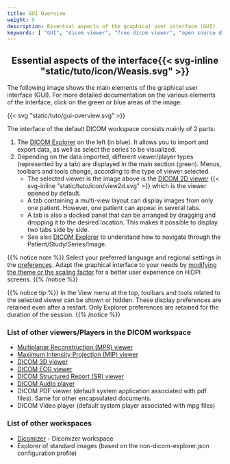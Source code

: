 ```yaml
---
title: GUI Overview
weight: 5
description: Essential aspects of the graphical user interface (GUI)
keywords: [ "GUI", "dicom viewer", "free dicom viewer", "open source dicom viewer", "weasis dicom viewer",  "multi-platform dicom viewer", "pacs viewer" ]
---
```


## <center>Essential aspects of the interface{{< svg-inline "static/tuto/icon/Weasis.svg" >}}</center>

The following image shows the main elements of the graphical user interface (GUI). For more detailed documentation on the various elements of the interface, click on the green or blue areas of the image.

{{< svg "static/tuto/gui-overview.svg" >}}

The interface of the default DICOM workspace consists mainly of 2 parts:
1. The [DICOM Explorer](../dicom-explorer) on the left (in blue). It allows you to import and export data, as well as select the series to be visualized.
2. Depending on the data imported, different viewer/player types (represented by a tab) are displayed in the main section (green). Menus, toolbars and tools change, according to the type of viewer selected. 
   * The selected viewer is the image above is the [DICOM 2D viewer](../dicom-2d-viewer) {{< svg-inline "static/tuto/icon/view2d.svg" >}} which is the viewer opened by default. 
   * A tab containing a multi-view layout can display images from only one patient. However, one patient can appear in several tabs.
   * A tab is also a docked panel that can be arranged by dragging and dropping it to the desired location. This makes it possible to display two tabs side by side.
   * See also [DICOM Explorer](../dicom-explorer/) to understand how to navigate through the Patient/Study/Series/Image.

{{% notice note %}}
Select your preferred language and regional settings in the [preferences](../locale). Adapt the graphical interface to your needs by [modifying the theme or the scaling factor](../theme) for a better user experience on HiDPI screens.
{{% /notice %}}

{{% notice tip %}}
In the View menu at the top, toolbars and tools related to the selected viewer can be shown or hidden. These display preferences are retained even after a restart. Only Explorer preferences are retained for the duration of the session.
{{% /notice %}}

### List of other viewers/Players in the DICOM workspace
* [Multiplanar Reconstruction (MPR) viewer](../mpr)
* [Maximum Intensity Projection (MIP) viewer](../mip)
* [DICOM 3D viewer](../dicom-3d-viewer)
* [DICOM ECG viewer](../dicom-ecg)
* [DICOM Structured Report (SR) viewer](../dicom-sr)
* [DICOM Audio player](../dicom-audio)
* DICOM PDF viewer (default system application associated with pdf files). Same for other encapsulated documents.
* DICOM Video player (default system player associated with mpg files)

### List of other workspaces
* [Dicomizer](../dicomizer) - Dicomizer workspace
* Explorer of standard images (based on the non-dicom-explorer.json configuration profile)


